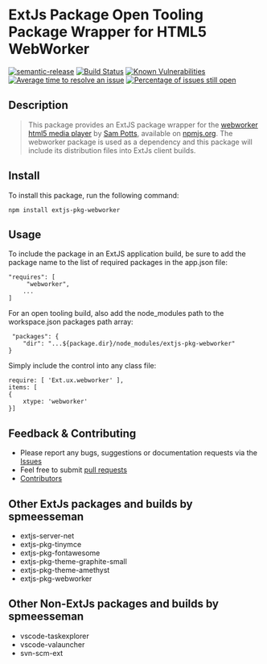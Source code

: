 # ExtJs Package Open Tooling Package Wrapper for HTML5 WebWorker

[![semantic-release](https://img.shields.io/badge/%20%20%F0%9F%93%A6%F0%9F%9A%80-semantic--release-e10079.svg)](https://github.com/semantic-release/semantic-release)
[![Build Status](https://dev.azure.com/spmeesseman/extjs-pkg-webworker/_apis/build/status/spmeesseman.extjs-pkg-webworker?branchName=master)](https://dev.azure.com/spmeesseman/extjs-pkg-webworker/_build/latest?definitionId=2&branchName=master)
[![Known Vulnerabilities](https://snyk.io/test/github/spmeesseman/extjs-pkg-webworker/badge.svg)](https://snyk.io/test/github/spmeesseman/extjs-pkg-webworker)
[![Average time to resolve an issue](https://isitmaintained.com/badge/resolution/spmeesseman/extjs-pkg-webworker.svg)](https://isitmaintained.com/project/spmeesseman/extjs-pkg-webworker "Average time to resolve an issue")
[![Percentage of issues still open](https://isitmaintained.com/badge/open/spmeesseman/extjs-pkg-webworker.svg)](https://isitmaintained.com/project/spmeesseman/extjs-pkg-webworker "Percentage of issues still open")

## Description

> This package provides an ExtJS package wrapper for the [webworker html5 media player](https://github.com/sampotts/webworker) by [Sam Potts](https://github.com/sampotts), available on [npmjs.org](https://www.npmjs.com/package/webworker).  The webworker package is used as a dependency and this package will include its distribution files into ExtJs client builds.

## Install

To install this package, run the following command:

    npm install extjs-pkg-webworker

## Usage

To include the package in an ExtJS application build, be sure to add the package name to the list of required packages in the app.json file:

    "requires": [
         "webworker",
        ...
    ]

For an open tooling build, also add the node_modules path to the workspace.json packages path array:

     "packages": {
        "dir": "...${package.dir}/node_modules/extjs-pkg-webworker"
    }

Simply include the control into any class file:

    require: [ 'Ext.ux.webworker' ],
    items: [
    {
        xtype: 'webworker'
    }]

## Feedback & Contributing

* Please report any bugs, suggestions or documentation requests via the
  [Issues](https://github.com/spmeesseman/extjs-pkg-tniymce/issues)
* Feel free to submit
  [pull requests](https://github.com/spmeesseman/extjs-pkg-tniymce/pulls)
* [Contributors](https://github.com/spmeesseman/extjs-pkg-tniymce/graphs/contributors)

## Other ExtJs packages and builds by spmeesseman

* extjs-server-net
* extjs-pkg-tinymce
* extjs-pkg-fontawesome
* extjs-pkg-theme-graphite-small
* extjs-pkg-theme-amethyst
* extjs-pkg-webworker

## Other Non-ExtJs packages and builds by spmeesseman

* vscode-taskexplorer
* vscode-valauncher
* svn-scm-ext
